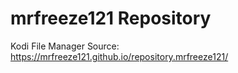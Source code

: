 # mrfreeze121 Repository

Kodi File Manager Source:
https://mrfreeze121.github.io/repository.mrfreeze121/